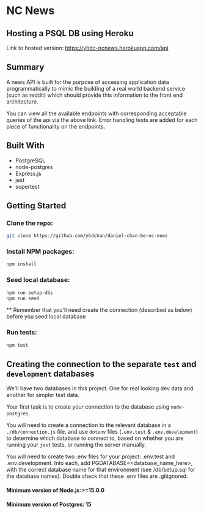 # NC News 

## Hosting a PSQL DB using Heroku

Link to hosted version: https://yhdc-ncnews.herokuapp.com/api

## Summary

A news API is built for the purpose of accessing application data programmatically to mimic the building of a real world backend service (such as reddit) which should provide this information to the front end architecture.

You can view all the available endpoints with corresponding acceptable queries of the api via the above link. Error handling tests are added for each piece of functionality on the endpoints.

## Built With

- PostgreSQL
- node-postgres
- Express.js
- jest
- supertest

## Getting Started

### Clone the repo:

```sh
git clone https://github.com/yhdchan/daniel-chan-be-nc-news
```

### Install NPM packages:

```sh
npm install
```

### Seed local database:

```sh
npm run setup-dbs
npm run seed
```

\*\* Remember that you'll need create the connection (described as below) before you seed local database

### Run tests:

```sh
npm test
```

## Creating the connection to the separate `test` and `development` databases

We'll have two databases in this project. One for real looking dev data and another for simpler test data.

Your first task is to create your connection to the database using `node-postgres`.

You will need to create a connection to the relevant database in a `./db/connection.js` file, and use `dotenv` files (`.env.test` & `.env.development`) to determine which database to connect to, based on whether you are running your `jest` tests, or running the server manually.

You will need to create two .env files for your project: .env.test and .env.development. Into each, add PGDATABASE=<database_name_here>, with the correct database name for that environment (see /db/setup.sql for the database names). Double check that these .env files are .gitignored.

#### Minimum version of Node.js:>=15.0.0

#### Minimum version of Postgres: 15
